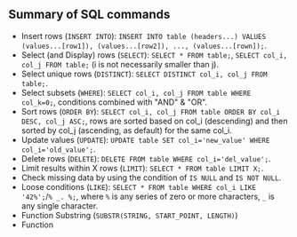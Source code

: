 ## Summary of SQL commands
- Insert rows (`INSERT INTO`): `INSERT INTO table (headers...) VALUES (values...[row1]), (values...[row2]), ..., (values...[rown]);`.
- Select (and Display) rows (`SELECT`): `SELECT * FROM table;`, `SELECT col_i, col_j FROM table;` (i is not necessarily smaller than j).
- Select unique rows (`DISTINCT`): `SELECT DISTINCT col_i, col_j FROM table;`.
- Select subsets (`WHERE`): `SELECT col_i, col_j FROM table WHERE col_k=0;`, conditions combined with "AND" & "OR".
- Sort rows (`ORDER BY`): `SELECT col_i, col_j FROM table ORDER BY col_i DESC, col_j ASC;`, rows are sorted based on col_i (descending) and then sorted by col_j (ascending, as default) for the same col_i.
- Update values (`UPDATE`): `UPDATE table SET col_i='new_value' WHERE col_i='old_value';`.
- Delete rows (`DELETE`): `DELETE FROM table WHERE col_i='del_value';`.
- Limit results within X rows (`LIMIT`): `SELECT * FROM table LIMIT X;`.
- Check missing data by using the condition of `IS NULL` and `IS NOT NULL`.
- Loose conditions (`LIKE`): `SELECT * FROM table WHERE col_i LIKE` `'42%';`/`% _. %;`, where `%` is any series of zero or more characters, `_` is any single character.
- Function Substring (`SUBSTR(STRING, START_POINT, LENGTH)`)
- Function 
